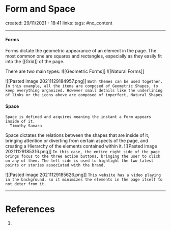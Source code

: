 # Form and Space
created: 29/11/2021 - 18:41
links:
tags: #no_content

---

#### Forms
Forms dictate the geometric appearance of an element in the page. The most common one are squares and rectangles, especially as they easily fit into the [[Grid]] of the page.

There are two main types:
![[Geometric Forms]]
![[Natural Forms]]

![[Pasted image 20211129184957.png]]
`Both themes can be used together. In this example, all the items are composed of Geometric Shapes, to keep everything organized. However small details like the underlining of links or the icons above are composed of imperfect, Natural Shapes`

#### Space
```
Space is defined and acquires meaning the instant a Form appears inside of it. 
- Timothy Samara
```

Space dictates the relations between the shapes that are inside of it, bringing attention or diverting from certain aspects of the page, and creating a Hierarchy of the elements contained within it.
![[Pasted image 20211129185316.png]]
`In this case, the entire right side of the page brings focus to the three action buttons, bringing the user to click on any of them. The left side is used to highlight the two latest points or stories associated with the brand.`

![[Pasted image 20211129185626.png]]
`This website has a video playing in the background, so it minimizes the elements in the page itself to not deter from it.`


---

# References
1. 